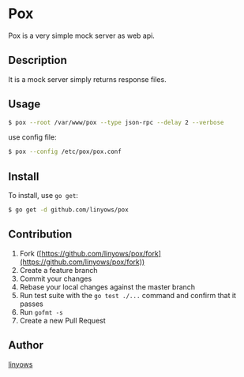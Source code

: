 Pox
===

Pox is a very simple mock server as web api.

Description
-----------

It is a mock server simply returns response files.

Usage
-----

```sh
$ pox --root /var/www/pox --type json-rpc --delay 2 --verbose
```

use config file:

```sh
$ pox --config /etc/pox/pox.conf
```

Install
-------

To install, use `go get`:

```sh
$ go get -d github.com/linyows/pox
```

Contribution
------------

1. Fork ([https://github.com/linyows/pox/fork](https://github.com/linyows/pox/fork))
1. Create a feature branch
1. Commit your changes
1. Rebase your local changes against the master branch
1. Run test suite with the `go test ./...` command and confirm that it passes
1. Run `gofmt -s`
1. Create a new Pull Request

Author
------

[linyows](https://github.com/linyows)
